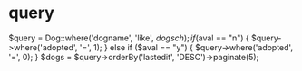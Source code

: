 # query
$query = Dog::where('dogname', 'like', $dogsch);
        if ($aval == "n") {
            $query->where('adopted', '=', 1);
        } else if ($aval == "y") {
            $query->where('adopted', '=', 0);
        }
        $dogs = $query->orderBy('lastedit', 'DESC')->paginate(5);
